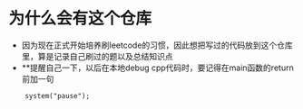 # 为什么会有这个仓库
* 因为现在正式开始培养刷leetcode的习惯，因此想把写过的代码放到这个仓库里，算是记录自己刷过的题以及总结知识点
* **提醒自己一下，以后在本地debug cpp代码时，要记得在main函数的return前加一句

```
    system("pause");
```